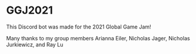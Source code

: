 # GGJ2021

This Discord bot was made for the 2021 Global Game Jam!

Many thanks to my group members Arianna Eiler, Nicholas Jager, Nicholas Jurkiewicz, and Ray Lu
